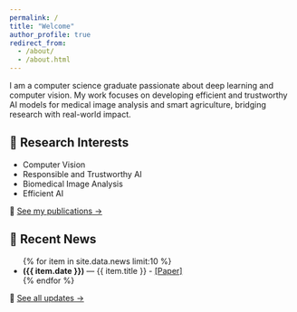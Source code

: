 ```yaml
---
permalink: /
title: "Welcome"
author_profile: true
redirect_from: 
  - /about/
  - /about.html
---
```


I am a computer science graduate passionate about deep learning and computer vision. My work focuses on developing efficient and trustworthy AI models for medical image analysis and smart agriculture, bridging research with real-world impact.


## 🔬 Research Interests
- Computer Vision
- Responsible and Trustworthy AI
- Biomedical Image Analysis
- Efficient AI

🔗 [See my publications →](/publications/)

## 📢 Recent News  
<ul class="news-container">
  {% for item in site.data.news limit:10 %}
    <li class="news-item">
      <b>({{ item.date }})</b> — {{ item.title }} - <a href="{{item.url}}" target="_blank">[Paper]</a>
    </li>
  {% endfor %}
</ul>

🔗 [See all updates →](/news/)


